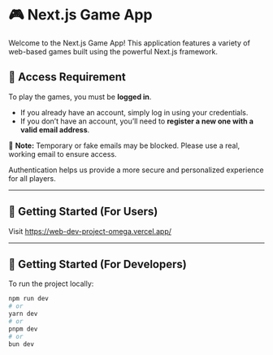 # 🎮 Next.js Game App

Welcome to the Next.js Game App! This application features a variety of web-based games built using the powerful Next.js framework.

## 🔐 Access Requirement

To play the games, you must be **logged in**.

- If you already have an account, simply log in using your credentials.
- If you don’t have an account, you’ll need to **register a new one with a valid email address**.

🛑 **Note:** Temporary or fake emails may be blocked. Please use a real, working email to ensure access.

Authentication helps us provide a more secure and personalized experience for all players.

---

## 🚀 Getting Started (For Users)

Visit https://web-dev-project-omega.vercel.app/

---

## 🚀 Getting Started (For Developers)

To run the project locally:

```bash
npm run dev
# or
yarn dev
# or
pnpm dev
# or
bun dev


